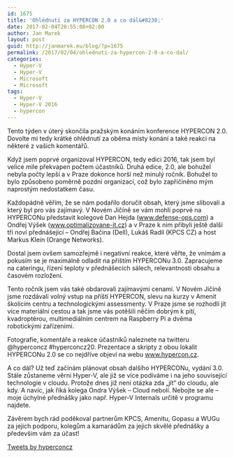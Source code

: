 ```yaml
---
id: 1675
title: 'Ohlédnutí za HYPERCON 2.0 a co dál&#8230;'
date: 2017-02-04T20:55:08+02:00
author: Jan Marek
layout: post
guid: http://janmarek.eu/blog/?p=1675
permalink: /2017/02/04/ohlednuti-za-hypercon-2-0-a-co-dal/
categories:
  - Hyper-V
  - Hyper-V
  - Microsoft
  - Microsoft
tags:
  - Hyper-V
  - Hyper-V 2016
  - hypercon
---
```

Tento týden v úterý skončila pražským konáním konference HYPERCON 2.0. Dovolte mi tedy krátké ohlédnutí za oběma místy konání a také reakci na některé z vašich komentářů.

Když jsem poprvé organizoval HYPERCON, tedy edici 2016, tak jsem byl velice mile překvapen počtem účastníků. Druhá edice, 2.0, ale bohužel nebyla počty lepší a v Praze dokonce horší než minulý ročník. Bohužel to bylo způsobeno poměrně pozdní organizací, což bylo zapříčiněno mým naprostým nedostatkem času.

Každopádně věřím, že se nám podařilo doručit obsah, který jsme slibovali a který byl pro vás zajímavý. V Novém Jičíně se vám mohli poprvé na HYPERCONu představit kolegové Dan Hejda (www.defense-ops.com) a Ondřej Výšek (www.optimalizovane-it.cz) a v Praze k nim přibyli ještě další tři noví přednášející &#8211; Ondřej Bačina (Dell), Lukáš Radil (KPCS CZ) a host Markus Klein (Orange Networks).

Dostal jsem ovšem samozřejmě i negativní reakce, které věřte, že vnímám a pokusím se je maximálně odladit na příštím HYPERCONu 3.0. Zapracujeme na cateringu, řízení teploty v přednášecích sálech, relevantnosti obsahu a časovém rozložení.

Tento ročník jsem vás také obdarovali zajímavými cenami. V Novém Jičíně jsme rozdávali volný vstup na příští HYPERCON, slevu na kurzy v Amenit školícím centru a technologickými assessmenty. V Praze jsme se rozhodli jít více materiální cestou a tak jsme vás potěšili něčím dobrým k pití, kvadroptérou, multimediálním centrem na Raspberry Pi a dvěma robotickými zařízeními.

Fotografie, komentáře a reakce účastníků naleznete na twitteru @hyperconcz #hyperconcz20. Prezentace a skripty z obou lokalit HYPERCONu 2.0 se co nejdříve objeví na webu www.hypercon.cz.

A co dál? Už teď začínám plánovat obsah dalšího HYPERCONu, vydání 3.0. Stále zůstaneme věrni Hyper-V, ale již se více podíváme i na jeho související technologie v cloudu. Protože dnes již není otázka zda &#8222;jít&#8220; do cloudu, ale kdy. A navíc, jak říká kolega Ondra Výšek &#8211; Cloud nebolí. Nebojte se ale &#8211; moje úchylné přednášky jako např. Hyper-V Internals určitě v programu najdete.

Závěrem bych rád poděkoval partnerům KPCS, Amenitu, Gopasu a WUGu za jejich podporu, kolegům a kamarádům za jejich skvělé přednášky a především vám za účast!

<a class="twitter-timeline" href="https://twitter.com/hyperconcz" data-height="1000">Tweets by hyperconcz</a>